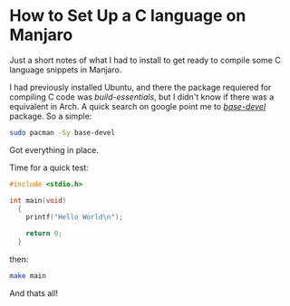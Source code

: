 # How to Set Up a C language on Manjaro

Just a short notes of what I had to install to get ready to compile some C language snippets in Manjaro.

I had previously installed Ubuntu, and there the package requiered for compiling C code was *build-essentials*, but I didn't know if there was a equivalent in Arch. A quick search on google point me to [*base-devel*](https://www.archlinux.org/groups/x86_64/base-devel/) package. So a simple:

```bash
sudo pacman -Sy base-devel
```
Got everything in place.

Time for a quick test:

```C
#include <stdio.h>

int main(void)
  {
    printf("Hello World\n");

    return 0;
  }
```

then:

```bash
make main
```

And thats all!
